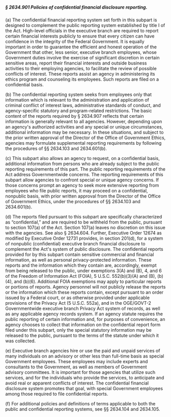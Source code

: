 ##### § 2634.901 Policies of confidential financial disclosure reporting. #####

(a) The confidential financial reporting system set forth in this subpart is designed to complement the public reporting system established by title I of the Act. High-level officials in the executive branch are required to report certain financial interests publicly to ensure that every citizen can have confidence in the integrity of the Federal Government. It is equally important in order to guarantee the efficient and honest operation of the Government that other, less senior, executive branch employees, whose Government duties involve the exercise of significant discretion in certain sensitive areas, report their financial interests and outside business activities to their employing agencies, to facilitate the review of possible conflicts of interest. These reports assist an agency in administering its ethics program and counseling its employees. Such reports are filed on a confidential basis.

(b) The confidential reporting system seeks from employees only that information which is relevant to the administration and application of criminal conflict of interest laws, administrative standards of conduct, and agency-specific statutory and program-related restrictions. The basic content of the reports required by § 2634.907 reflects that certain information is generally relevant to all agencies. However, depending upon an agency's authorized activities and any special or unique circumstances, additional information may be necessary. In these situations, and subject to the prior written approval of the Director of the Office of Government Ethics, agencies may formulate supplemental reporting requirements by following the procedures of §§ 2634.103 and 2634.601(b).

(c) This subpart also allows an agency to request, on a confidential basis, additional information from persons who are already subject to the public reporting requirements of this part. The public reporting requirements of the Act address Governmentwide concerns. The reporting requirements of this subpart allow agencies to confront special or unique agency concerns. If those concerns prompt an agency to seek more extensive reporting from employees who file public reports, it may proceed on a confidential, nonpublic basis, with prior written approval from the Director of the Office of Government Ethics, under the procedures of §§ 2634.103 and 2634.601(b).

(d) The reports filed pursuant to this subpart are specifically characterized as “confidential,” and are required to be withheld from the public, pursuant to section 107(a) of the Act. Section 107(a) leaves no discretion on this issue with the agencies. See also § 2634.604. Further, Executive Order 12674 as modified by Executive Order 12731 provides, in section 201(d), for a system of nonpublic (confidential) executive branch financial disclosure to complement the Act's system of public disclosure. The confidential reports provided for by this subpart contain sensitive commercial and financial information, as well as personal privacy-protected information. These reports and the information which they contain are, accordingly, exempt from being released to the public, under exemptions 3(A) and (B), 4, and 6 of the Freedom of Information Act (FOIA), 5 U.S.C. 552(b)(3)(A) and (B), (b)(4), and (b)(6). Additional FOIA exemptions may apply to particular reports or portions of reports. Agency personnel will not publicly release the reports or the information which these reports contain, except pursuant to an order issued by a Federal court, or as otherwise provided under applicable provisions of the Privacy Act (5 U.S.C. 552a), and in the OGE/GOVT-2 Governmentwide executive branch Privacy Act system of records, as well as any applicable agency records system. If an agency statute requires the public reporting of certain information and, for purposes of convenience, an agency chooses to collect that information on the confidential report form filed under this subpart, only the special statutory information may be released to the public, pursuant to the terms of the statute under which it was collected.

(e) Executive branch agencies hire or use the paid and unpaid services of many individuals on an advisory or other less than full-time basis as special Government employees. These employees may include experts and consultants to the Government, as well as members of Government advisory committees. It is important for those agencies that utilize such services, and for the individuals who provide the services, to anticipate and avoid real or apparent conflicts of interest. The confidential financial disclosure system promotes that goal, with special Government employees among those required to file confidential reports.

(f) For additional policies and definitions of terms applicable to both the public and confidential reporting systems, see §§ 2634.104 and 2634.105.